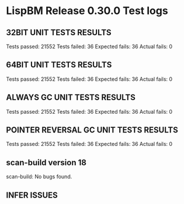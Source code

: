 # LispBM Release 0.30.0 Test logs


## 32BIT UNIT TESTS RESULTS
Tests passed: 21552
Tests failed: 36
Expected fails: 36
Actual fails: 0

## 64BIT UNIT TESTS RESULTS
Tests passed: 21552
Tests failed: 36
Expected fails: 36
Actual fails: 0

## ALWAYS GC UNIT TESTS RESULTS
Tests passed: 21552
Tests failed: 36
Expected fails: 36
Actual fails: 0

## POINTER REVERSAL GC UNIT TESTS RESULTS
Tests passed: 21552
Tests failed: 36
Expected fails: 36
Actual fails: 0

## scan-build version 18
scan-build: No bugs found.

## INFER ISSUES
